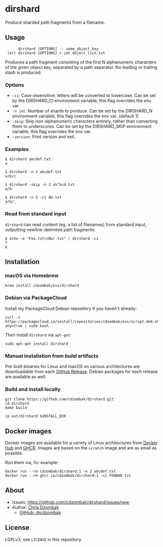 # dirshard

Produce sharded path fragments from a filename.

## Usage
```
      dirshard [OPTIONS] -- some_object_key
 (or) dirshard [OPTIONS] < cat object_list.txt
```

Produces a path fragment consisting of the first N alphanumeric characters of the given object key, separated by a path separator.
No leading or trailing slash is produced.

### Options

- `-ci`: Case-insensitive: letters will be converted to lowercase. Can be set by the DIRSHARD_CI environment variable; this flag overrides the env var.
- `-n int`: Number of shards to produce. Can be set by the DIRSHARD_N environment variable; this flag overrides the env var. (default 1)
- `-skip`: Skip non-alphanumeric characters entirely, rather than converting them to underscores. Can be set by the DIRSHARD_SKIP environment variable; this flag overrides the env var.
- `-version`: Print version and exit.

### Examples

```
$ dirshard abcdef.txt
a

$ dirshard -n 3 abcdef.txt
a/b/c

$ dirshard -skip -n 2 a%^bcd.txt
a/b

$ dirshard -n 3 -ci Ab.txt
a/b/_
```

### Read from standard input

`dirshard` can read content (eg. a list of filenames) from standard input, outputting newline-delimited path fragments:

```
$ echo -e "Foo.txt\nBar.txt" | dirshard -ci
f
b
```

## Installation

### macOS via Homebrew

```shell
brew install cdzombak/oss/dirshard
```

### Debian via PackageCloud

Install my PackageCloud Debian repository if you haven't already:
```shell
curl -s https://packagecloud.io/install/repositories/cdzombak/oss/script.deb.sh?any=true | sudo bash
```

Then install `dirshard` via `apt-get`:
```shell
sudo apt-get install dirshard
```

### Manual installation from build artifacts

Pre-built binaries for Linux and macOS on various architectures are downloadable from each [GitHub Release](https://github.com/cdzombak/dirshard/releases). Debian packages for each release are available as well. 

### Build and install locally

```shell
git clone https://github.com/cdzombak/dirshard.git
cd dirshard
make build

cp out/dirshard $INSTALL_DIR
```

## Docker images

Docker images are available for a variety of Linux architectures from [Docker Hub](https://hub.docker.com/r/cdzombak/dirshard) and [GHCR](https://github.com/cdzombak/dirshard/pkgs/container/dirshard). Images are based on the `scratch` image and are as small as possible.

Run them via, for example:

```shell
docker run --rm cdzombak/dirshard:1 -n 2 abcdef.txt
docker run --rm ghcr.io/cdzombak/dirshard:1 -ci FOOBAR.txt
```

## About

- Issues: https://github.com/cdzombak/dirshard/issues/new
- Author: [Chris Dzombak](https://www.dzombak.com)
    - [GitHub: @cdzombak](https://www.github.com/cdzombak)

## License

LGPLv3; see `LICENSE` in this repository.
